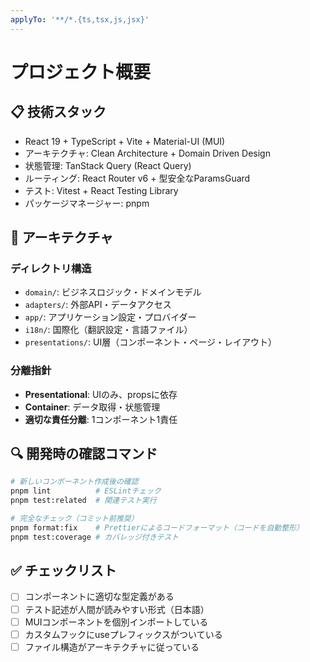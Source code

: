 ```yaml
---
applyTo: '**/*.{ts,tsx,js,jsx}'
---
```


# プロジェクト概要

## 📋 技術スタック

- React 19 + TypeScript + Vite + Material-UI (MUI)
- アーキテクチャ: Clean Architecture + Domain Driven Design
- 状態管理: TanStack Query (React Query)
- ルーティング: React Router v6 + 型安全なParamsGuard
- テスト: Vitest + React Testing Library
- パッケージマネージャー: pnpm

## 📁 アーキテクチャ

### ディレクトリ構造

- `domain/`: ビジネスロジック・ドメインモデル
- `adapters/`: 外部API・データアクセス
- `app/`: アプリケーション設定・プロバイダー
- `i18n/`: 国際化（翻訳設定・言語ファイル）
- `presentations/`: UI層（コンポーネント・ページ・レイアウト）

### 分離指針

- **Presentational**: UIのみ、propsに依存
- **Container**: データ取得・状態管理
- **適切な責任分離**: 1コンポーネント1責任

## 🔍 開発時の確認コマンド

```bash
# 新しいコンポーネント作成後の確認
pnpm lint          # ESLintチェック
pnpm test:related  # 関連テスト実行

# 完全なチェック（コミット前推奨）
pnpm format:fix    # Prettierによるコードフォーマット（コードを自動整形）
pnpm test:coverage # カバレッジ付きテスト
```

## ✅ チェックリスト

- [ ] コンポーネントに適切な型定義がある
- [ ] テスト記述が人間が読みやすい形式（日本語）
- [ ] MUIコンポーネントを個別インポートしている
- [ ] カスタムフックにuseプレフィックスがついている
- [ ] ファイル構造がアーキテクチャに従っている
